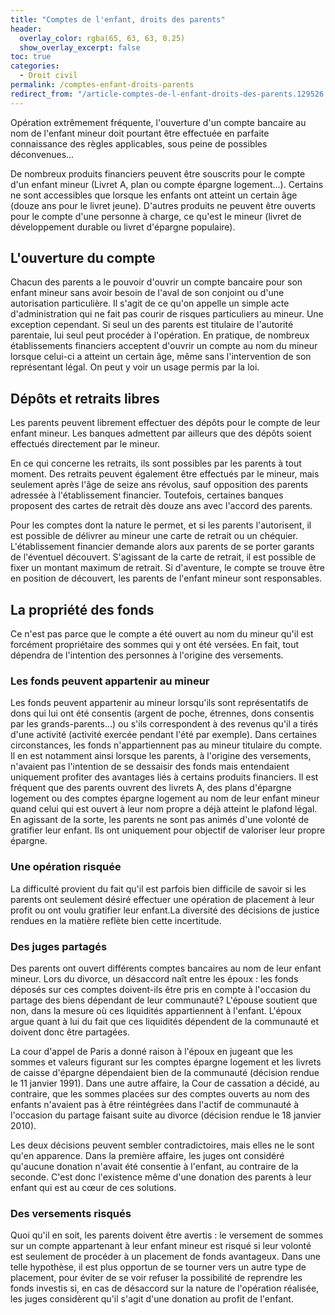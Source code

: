 ```yaml
---
title: "Comptes de l'enfant, droits des parents"
header:
  overlay_color: rgba(65, 63, 63, 0.25)
  show_overlay_excerpt: false
toc: true
categories:
  - Droit civil
permalink: /comptes-enfant-droits-parents  
redirect_from: "/article-comptes-de-l-enfant-droits-des-parents.129526.17354.html"
---
```

Opération extrêmement fréquente, l'ouverture d'un compte bancaire au nom de l'enfant mineur doit pourtant être effectuée en parfaite connaissance des règles applicables, sous peine de possibles déconvenues...

De nombreux produits financiers peuvent être souscrits pour le compte d'un enfant mineur (Livret A, plan ou compte épargne logement...). Certains ne sont accessibles que lorsque les enfants ont atteint un certain âge (douze ans pour le livret jeune). D'autres produits ne peuvent être ouverts pour le compte d'une personne à charge, ce qu'est le mineur (livret de développement durable ou livret d'épargne populaire).
## L'ouverture du compte
Chacun des parents a le pouvoir d'ouvrir un compte bancaire pour son enfant mineur sans avoir besoin de l'aval de son conjoint ou d'une autorisation particulière. Il s'agit de ce qu'on appelle un simple acte d'administration qui ne fait pas courir de risques particuliers au mineur. Une exception cependant. Si seul un des parents est titulaire de l'autorité parentaie, lui seul peut procéder à l'opération. En pratique, de nombreux établissements financiers acceptent d'ouvrir un compte au nom du mineur lorsque celui-ci a atteint un certain âge, même sans l'intervention de son représentant légal. On peut y voir un usage permis par la loi.
## Dépôts et retraits libres
Les parents peuvent librement effectuer des dépôts pour le compte de leur enfant mineur. Les banques admettent par ailleurs que des dépôts soient effectués directement par le mineur.

En ce qui concerne les retraits, ils sont possibles par les parents à tout moment. Des retraits peuvent également être effectués par le mineur, mais seulement après l'âge de seize ans révolus, sauf opposition des parents adressée à l'établissement financier. Toutefois, certaines banques proposent des cartes de retrait dès douze ans avec l'accord des parents.

Pour les comptes dont la nature le permet, et si les parents l'autorisent, il est possible de délivrer au mineur une carte de retrait ou un chéquier. L'établissement financier demande alors aux parents de se porter garants de l'éventuel découvert. S'agissant de la carte de retrait, il est possible de fixer un montant maximum de retrait. Si d'aventure, le compte se trouve être en position de découvert, les parents de l'enfant mineur sont responsables.
## La propriété des fonds
Ce n'est pas parce que le compte a été ouvert au nom du mineur qu'il est forcément propriétaire des sommes qui y ont été versées.
En fait, tout dépendra de l'intention des personnes à l'origine des versements.
### Les fonds peuvent appartenir au mineur
Les fonds peuvent appartenir au mineur lorsqu'ils sont représentatifs de dons qui lui ont été consentis (argent de poche, étrennes, dons consentis par les grands-parents...) ou s'ils correspondent à des revenus qu'il a tirés d'une activité (activité exercée pendant l'été par exemple). Dans certaines circonstances, les fonds n'appartiennent pas au mineur titulaire du compte. Il en est notamment ainsi lorsque les parents, à l'origine des versements, n'avaient pas l'intention de se dessaisir des fonds mais entendaient uniquement profiter des avantages liés à certains produits financiers. Il est fréquent que des parents ouvrent des livrets A, des plans d'épargne logement ou des comptes épargne logement au nom de leur enfant mineur quand celui qui est ouvert à leur nom propre a déjà atteint le plafond légal. En agissant de la sorte, les parents ne sont pas animés d'une volonté de gratifier leur enfant. Ils ont uniquement pour objectif de valoriser leur propre épargne. 
### Une opération risquée
La difficulté provient du fait qu'il est parfois bien difficile de savoir si les parents ont seulement désiré effectuer une opération de placement à leur profit ou ont voulu gratifier leur enfant.La diversité des décisions de justice rendues en la matière reflète bien cette incertitude.
### Des juges partagés 
Des parents ont ouvert différents comptes bancaires au nom de leur enfant mineur. Lors du divorce, un désaccord naît entre les époux : les fonds déposés sur ces comptes doivent-ils être pris en compte à l'occasion du partage des biens dépendant de leur communauté? L'épouse soutient que non, dans la mesure où ces liquidités appartiennent à l'enfant. L'époux argue quant à lui du fait que ces liquidités dépendent de la communauté et doivent donc être partagées.

La cour d'appel de Paris a donné raison à l'époux en jugeant que les sommes et valeurs figurant sur les comptes épargne logement et les livrets de caisse d'épargne dépendaient bien de la communauté (décision rendue le 11 janvier 1991). Dans une autre affaire, la Cour de cassation a décidé, au contraire, que les sommes placées sur des comptes ouverts au nom des enfants n'avaient pas à être réintégrées dans l'actif de communauté à l'occasion du partage faisant suite au divorce (décision rendue le 18 janvier 2010).

Les deux décisions peuvent sembler contradictoires, mais elles ne le sont qu'en apparence. Dans la première affaire, les juges ont considéré qu'aucune donation n'avait été consentie à l'enfant, au contraire de la seconde. C'est donc l'existence même d'une donation des parents à leur enfant qui est au cœur de ces solutions.
### Des versements risqués
Quoi qu'il en soit, les parents doivent être avertis : le versement de sommes sur un compte appartenant à leur enfant mineur est risqué si leur volonté est seulement de procéder à un placement de fonds avantageux. Dans une telle hypothèse, il est plus opportun de se tourner vers un autre type de placement, pour éviter de se voir refuser la possibilité de reprendre les fonds investis si, en cas de désaccord sur la nature de l'opération réalisée, les juges considèrent qu'il s'agit d'une donation au profit de l'enfant.
